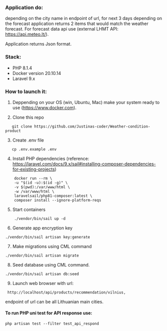 ### Application do:

depending on the city name in endpoint of url,
for next 3 days depending on the forecast application returns
2 items that would match the weather forecast.
For forecast data api use (external LHMT API: https://api.meteo.lt/).

Application returns Json format.

### Stack:

- PHP 8.1.4
- Docker version 20.10.14
- Laravel 9.x

### How to launch it:

1. Deppending on your OS (win, Ubuntu, Mac) make your system ready to use (https://www.docker.com).

2. Clone this repo
```
   git clone https://github.com/Justinas-coder/Weather-condition-product
```
3. Create .env file
```
   cp .env.example .env
```
4. Install PHP dependencies (reference: https://laravel.com/docs/9.x/sail#installing-composer-dependencies-for-existing-projects)
```
    docker run --rm \
    -u "$(id -u):$(id -g)" \
    -v $(pwd):/var/www/html \
    -w /var/www/html \
    laravelsail/php81-composer:latest \
    composer install --ignore-platform-reqs
```
5. Start containers
```
    ./vendor/bin/sail up -d
```
6. Generate app encryption key
```
./vendor/bin/sail artisan key:generate
```
7. Make migrations using CML command
```
./vendor/bin/sail artisan migrate
```
8. Seed database using CML command.
```
./vendor/bin/sail artisan db:seed
```
9. Launch web browser with url:
```
 http://localhost/api/products/recommendation/vilnius,
```

endpoint of url can be all Lithuanian main cities.

#### To run PHP uni test for API response use:
```
php artisan test --filter test_api_respond
```

